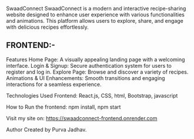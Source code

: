SwaadConnect SwaadConnect is a modern and interactive recipe-sharing website designed to enhance user experience with various functionalities and animations. This platform allows users to explore, share, and engage with delicious recipes effortlessly.

## FRONTEND:-
Features Home Page: A visually appealing landing page with a welcoming interface. Login & Signup: Secure authentication system for users to register and log in. Explore Page: Browse and discover a variety of recipes. Animations & UI Enhancements: Smooth transitions and engaging interactions for a seamless experience.

Technologies Used Frontend: React.js, CSS, html, Bootstrap, javascript

How to Run the frontend: npm install, npm start

Visit my site on: https://swaadconnect-frontend.onrender.com

Author Created by Purva Jadhav.